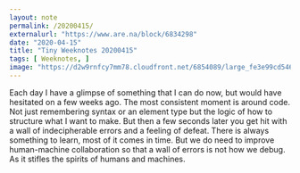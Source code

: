 ```yaml
---
layout: note
permalink: /20200415/
externalurl: "https://www.are.na/block/6834298"
date: "2020-04-15"
title: "Tiny Weeknotes 20200415"
tags: [ Weeknotes, ]
image: "https://d2w9rnfcy7mm78.cloudfront.net/6854089/large_fe3e99cd5469fb8f116fa6327eb9111c.png?1586880450?bc=0"
---
```

Each day I have a glimpse of something that I can do now, but would have hesitated on a few weeks ago. The most consistent moment is around code. Not just remembering syntax or an element type but the logic of how to structure what I want to make. But then a few seconds later you get hit with a wall of indecipherable errors and a feeling of defeat. There is always something to learn, most of it comes in time. But we do need to improve human-machine collaboration so that a wall of errors is not how we debug. As it stifles the spirits of humans and machines.
